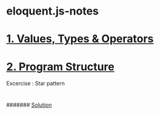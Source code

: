 # eloquent.js-notes
# [1. Values, Types & Operators](https://www.notion.so/Values-Types-Operators-3d9cb51abdb440baa1659af469c16691)
# [2. Program Structure](https://www.notion.so/Program-Structure-8e4cb71cd6a1499a8bab4bc96b705f29)
Excercise : Star pattern 
#
##
###
####
#####
######
#######
[Solution](https://replit.com/@Vaibhav18Matere/star-pattern-do-while-loop)
